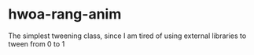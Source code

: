 # hwoa-rang-anim

The simplest tweening class, since I am tired of using external libraries to tween from 0 to 1
